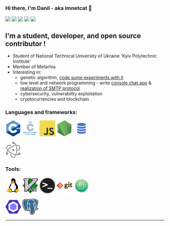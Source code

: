 ### Hi there, I'm Danil - aka imnetcat 👋

[![](https://img.shields.io/badge/Codewars-imnetcat-orange)](https://www.codewars.com/users/imnetcat/)
[![](https://img.shields.io/badge/LinkedIn-danilguskov-9cf)](https://www.linkedin.com/in/danilguskov/)
[![](https://img.shields.io/badge/Telegram-imnetcat-blue)](https://t.me/imnetcat)
[![](https://img.shields.io/badge/Leetcode-imnetcat-brightgreen)](https://leetcode.com/imnetcat/)
[![](https://img.shields.io/badge/Gmail-guskov.danil%40gmail.com-red)](https://mail.google.com/mail/u/0/?tab=km#inbox)

## I'm a student, developer, and open source contributor !

- Student of National Technical University of Ukraine 'Kyiv Polytechnic Institute'
- Member of Metarhia 
- Interesting in:
  - genetic algorithm, [code some experiments with it](https://github.com/imnetcat/ecosystem)
  - low level and network programming - write [console chat app](https://github.com/imnetcat/Chat-app) & [realization of SMTP protocol](https://github.com/imnetcat/cout)
  - cybersecurity, vulnerability exploitation
  - cryptocurrencies and blockchain

### Languages and frameworks:
<code><img height="50" src="https://raw.githubusercontent.com/github/explore/80688e429a7d4ef2fca1e82350fe8e3517d3494d/topics/cpp/cpp.png"></code>
<code><img height="50" src="https://raw.githubusercontent.com/github/explore/80688e429a7d4ef2fca1e82350fe8e3517d3494d/topics/c/c.png"></code>
<code><img height="50" src="https://raw.githubusercontent.com/github/explore/80688e429a7d4ef2fca1e82350fe8e3517d3494d/topics/javascript/javascript.png"></code>
<code><img height="50" src="https://raw.githubusercontent.com/github/explore/80688e429a7d4ef2fca1e82350fe8e3517d3494d/topics/nodejs/nodejs.png"></code>
<code><img height="50" src="https://raw.githubusercontent.com/github/explore/80688e429a7d4ef2fca1e82350fe8e3517d3494d/topics/sql/sql.png"></code>

<code><img height="50" src="https://raw.githubusercontent.com/github/explore/80688e429a7d4ef2fca1e82350fe8e3517d3494d/topics/electron/electron.png"></code>

### Tools:
<code><img height="50" src="https://raw.githubusercontent.com/github/explore/80688e429a7d4ef2fca1e82350fe8e3517d3494d/topics/linux/linux.png"></code>
<code><img height="50" src="https://raw.githubusercontent.com/github/explore/80688e429a7d4ef2fca1e82350fe8e3517d3494d/topics/vim/vim.png"></code>
<code><img height="50" src="https://raw.githubusercontent.com/github/explore/80688e429a7d4ef2fca1e82350fe8e3517d3494d/topics/terminal/terminal.png"></code>
<code><img height="50" src="https://raw.githubusercontent.com/github/explore/80688e429a7d4ef2fca1e82350fe8e3517d3494d/topics/git/git.png"></code>
<code><img height="50" src="https://raw.githubusercontent.com/github/explore/80688e429a7d4ef2fca1e82350fe8e3517d3494d/topics/atom/atom.png"></code>

<code><img height="50" src="https://raw.githubusercontent.com/github/explore/80688e429a7d4ef2fca1e82350fe8e3517d3494d/topics/eslint/eslint.png"></code>
<code><img height="50" src="https://raw.githubusercontent.com/github/explore/80688e429a7d4ef2fca1e82350fe8e3517d3494d/topics/postgresql/postgresql.png"></code>

---
